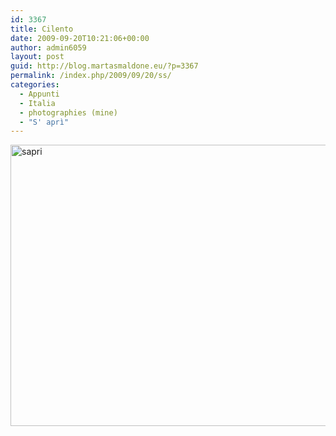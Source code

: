 ```yaml
---
id: 3367
title: Cilento
date: 2009-09-20T10:21:06+00:00
author: admin6059
layout: post
guid: http://blog.martasmaldone.eu/?p=3367
permalink: /index.php/2009/09/20/ss/
categories:
  - Appunti
  - Italia
  - photographies (mine)
  - "S' aprì"
---
```

[<img class="aligncenter wp-image-3364 size-full" src="http://blog.martasmaldone.eu/wp-content/uploads/2015/12/sapri.jpeg" alt="sapri" width="740" height="450" srcset="http://blog.martasmaldone.eu/wp-content/uploads/2015/12/sapri.jpeg 740w, http://blog.martasmaldone.eu/wp-content/uploads/2015/12/sapri-300x182.jpeg 300w" sizes="(max-width: 740px) 100vw, 740px" />](http://blog.martasmaldone.eu/wp-content/uploads/2015/12/sapri.jpeg)